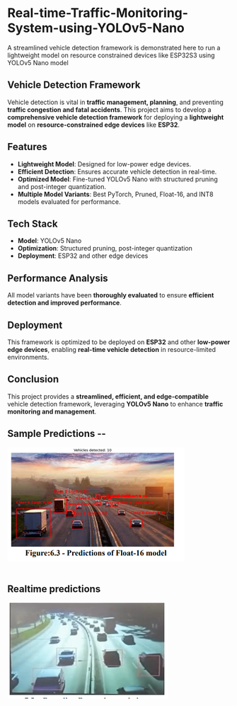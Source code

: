 # Real-time-Traffic-Monitoring-System-using-YOLOv5-Nano
A streamlined vehicle detection framework is demonstrated here to run a lightweight model on resource constrained devices like ESP32S3 using YOLOv5 Nano model

## Vehicle Detection Framework

Vehicle detection is vital in **traffic management, planning**, and preventing **traffic congestion and fatal accidents**. This project aims to develop a **comprehensive vehicle detection framework** for deploying a **lightweight model** on **resource-constrained edge devices** like **ESP32**.

## Features

- **Lightweight Model**: Designed for low-power edge devices.
- **Efficient Detection**: Ensures accurate vehicle detection in real-time.
- **Optimized Model**: Fine-tuned YOLOv5 Nano with structured pruning and post-integer quantization.
- **Multiple Model Variants**: Best PyTorch, Pruned, Float-16, and INT8 models evaluated for performance.

## Tech Stack

- **Model**: YOLOv5 Nano
- **Optimization**: Structured pruning, post-integer quantization
- **Deployment**: ESP32 and other edge devices

## Performance Analysis

All model variants have been **thoroughly evaluated** to ensure **efficient detection and improved performance**.

## Deployment

This framework is optimized to be deployed on **ESP32** and other **low-power edge devices**, enabling **real-time vehicle detection** in resource-limited environments.

## Conclusion

This project provides a **streamlined, efficient, and edge-compatible** vehicle detection framework, leveraging **YOLOv5 Nano** to enhance **traffic monitoring and management**.

## Sample Predictions --
![float16](./floatpred.PNG)<br />
<br />
## Realtime predictions
 ![realtime](./realtime.PNG)

